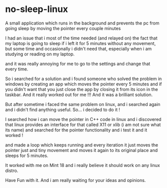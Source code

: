 # no-sleep-linux
A small application which runs in the background and prevents the pc from going sleep by moving the pointer every couple minutes



I had an issue that i most of the time needed (and relayed on) the fact that my laptop is going to sleep if i left it for 5 minutes without any movement, but some time and occasionally i didn't need that, especially when i am studying or reading on my laptop.

and it was really annoying for me to go to the settings and change that every time.

So i searched for a solution and i found someone who solved the problem in windows by creating an app which moves the pointer every 5 minutes and if you didn't want that you just close the app by closing it from its icon in the taskbar.
And it really worked out for me !!! And it was a brilliant solution.

But after sometime i faced the same problem on linux, and i searched again and i didn't find anything useful.
So... i decided to do it !

I searched how i can move the pointer in C++ code in linux and i discovered that linux provides an interface for that called X11 or xlib (i am not sure what its name) and searched for the pointer functionality and i test it and it worked !

and made a loop which keeps running and every iteration it just moves the pointer just and tiny movement and moves it again to its original place and sleeps for 5 minutes.


It worked with me on Mint 18 and i really believe it should work on any linux distro.

Have Fun with it.
And i am really waiting for your ideas and opinions.
